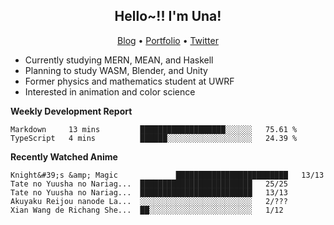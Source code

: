 <h2 align="center">
  Hello~!! I'm Una!
</h2>

<p align="center">
  <a href="https://anarchy.website/">Blog</a> &bull;
  <a href="https://una-ada.github.io/">Portfolio</a> &bull;
  <a href="https://twitter.com/xn__z7x">Twitter</a>
</p>

- Currently studying MERN, MEAN, and Haskell
- Planning to study WASM, Blender, and Unity
- Former physics and mathematics student at UWRF
- Interested in animation and color science

**Weekly Development Report**

<!--START_SECTION:waka-->

```text
Markdown     13 mins         ███████████████████░░░░░░   75.61 %
TypeScript   4 mins          ██████░░░░░░░░░░░░░░░░░░░   24.39 %
```

<!--END_SECTION:waka-->

**Recently Watched Anime**

<!-- RECENT-ANIME:START -->

    Knight&#39;s &amp; Magic             █████████████████████████   13/13
    Tate no Yuusha no Nariag...  █████████████████████████   25/25
    Tate no Yuusha no Nariag...  █████████████████████████   13/13
    Akuyaku Reijou nanode La...  ░░░░░░░░░░░░░░░░░░░░░░░░░   2/???
    Xian Wang de Richang She...  ██░░░░░░░░░░░░░░░░░░░░░░░   1/12
<!-- RECENT-ANIME:END -->
